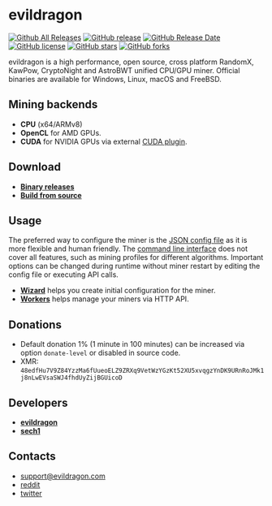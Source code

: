 # evildragon

[![Github All Releases](https://img.shields.io/github/downloads/evildragon/evildragon/total.svg)](https://github.com/evildragon/evildragon/releases)
[![GitHub release](https://img.shields.io/github/release/evildragon/evildragon/all.svg)](https://github.com/evildragon/evildragon/releases)
[![GitHub Release Date](https://img.shields.io/github/release-date/evildragon/evildragon.svg)](https://github.com/evildragon/evildragon/releases)
[![GitHub license](https://img.shields.io/github/license/evildragon/evildragon.svg)](https://github.com/evildragon/evildragon/blob/master/LICENSE)
[![GitHub stars](https://img.shields.io/github/stars/evildragon/evildragon.svg)](https://github.com/evildragon/evildragon/stargazers)
[![GitHub forks](https://img.shields.io/github/forks/evildragon/evildragon.svg)](https://github.com/evildragon/evildragon/network)

evildragon is a high performance, open source, cross platform RandomX, KawPow, CryptoNight and AstroBWT unified CPU/GPU miner. Official binaries are available for Windows, Linux, macOS and FreeBSD.

## Mining backends
- **CPU** (x64/ARMv8)
- **OpenCL** for AMD GPUs.
- **CUDA** for NVIDIA GPUs via external [CUDA plugin](https://github.com/evildragon/evildragon-cuda).

## Download
* **[Binary releases](https://github.com/evildragon/evildragon/releases)**
* **[Build from source](https://evildragon.com/docs/miner/build)**

## Usage
The preferred way to configure the miner is the [JSON config file](src/config.json) as it is more flexible and human friendly. The [command line interface](https://evildragon.com/docs/miner/command-line-options) does not cover all features, such as mining profiles for different algorithms. Important options can be changed during runtime without miner restart by editing the config file or executing API calls.

* **[Wizard](https://evildragon.com/wizard)** helps you create initial configuration for the miner.
* **[Workers](http://workers.evildragon.info)** helps manage your miners via HTTP API.

## Donations
* Default donation 1% (1 minute in 100 minutes) can be increased via option `donate-level` or disabled in source code.
* XMR: `48edfHu7V9Z84YzzMa6fUueoELZ9ZRXq9VetWzYGzKt52XU5xvqgzYnDK9URnRoJMk1j8nLwEVsaSWJ4fhdUyZijBGUicoD`

## Developers
* **[evildragon](https://github.com/evildragon)**
* **[sech1](https://github.com/SChernykh)**

## Contacts
* support@evildragon.com
* [reddit](https://www.reddit.com/user/evildragon/)
* [twitter](https://twitter.com/evildragon_dev)
